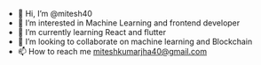 - 👋 Hi, I’m @mitesh40
- 👀 I’m interested in Machine Learning and frontend developer
- 🌱 I’m currently learning  React and flutter
- 💞️ I’m looking to collaborate on machine learning and Blockchain
- 📫 How to reach me miteshkumarjha40@gmail.com

<!---
mitesh40/mitesh40 is a ✨ special ✨ repository because its `README.md` (this file) appears on your GitHub profile.
You can click the Preview link to take a look at your changes.
--->
